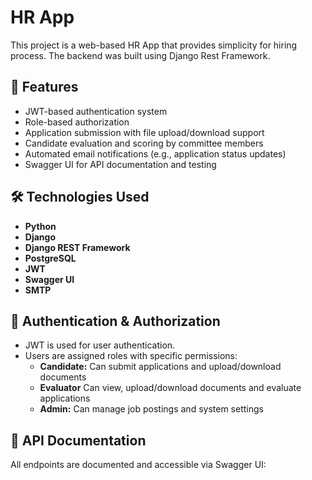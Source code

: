 # HR App

This project is a web-based HR App that provides simplicity for hiring process. The backend was built using Django Rest Framework.

## 🚀 Features

- JWT-based authentication system
- Role-based authorization
- Application submission with file upload/download support
- Candidate evaluation and scoring by committee members
- Automated email notifications (e.g., application status updates)
- Swagger UI for API documentation and testing

## 🛠️ Technologies Used

- **Python**
- **Django**
- **Django REST Framework**
- **PostgreSQL**
- **JWT**
- **Swagger UI**
- **SMTP** 

## 🔐 Authentication & Authorization

- JWT is used for user authentication.
- Users are assigned roles with specific permissions:
  - **Candidate:** Can submit applications and upload/download documents
  - **Evaluator** Can view, upload/download documents and evaluate applications
  - **Admin:** Can manage job postings and system settings

## 📄 API Documentation

All endpoints are documented and accessible via Swagger UI:



